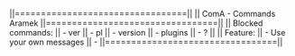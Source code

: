 ||=================================||
|| ComA - Commands Aramek
||=================================||
|| Blocked commands:
|| - ver
|| - pl
|| - version
|| - plugins
|| - ?
||
|| Feature: 
|| - Use your own messages
|| -
||=================================||
